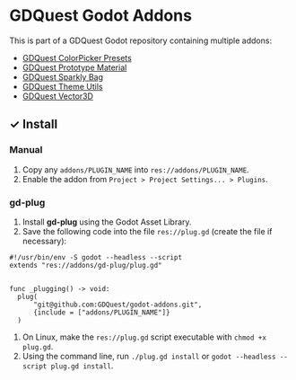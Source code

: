 # GDQuest Godot Addons

This is part of a GDQuest Godot repository containing multiple addons:

- [GDQuest ColorPicker Presets](addons/gdquest_colorpicker_presets)
- [GDQuest Prototype Material](addons/gdquest_prototype_material)
- [GDQuest Sparkly Bag](addons/gdquest_sparkly_bag)
- [GDQuest Theme Utils](addons/gdquest_theme_utils)
- [GDQuest Vector3D](addons/gdquest_3d_math_visualizer)

## ✓ Install

### Manual

1. Copy any `addons/PLUGIN_NAME` into `res://addons/PLUGIN_NAME`.
1. Enable the addon from `Project > Project Settings... > Plugins`.

### gd-plug

1. Install **gd-plug** using the Godot Asset Library.
1. Save the following code into the file `res://plug.gd` (create the file if necessary):

  ```gdscript
  #!/usr/bin/env -S godot --headless --script
  extends "res://addons/gd-plug/plug.gd"


  func _plugging() -> void:
  	plug(
  		"git@github.com:GDQuest/godot-addons.git",
  		{include = ["addons/PLUGIN_NAME"]}
  	)
  ```

1. On Linux, make the `res://plug.gd` script executable with `chmod +x plug.gd`.
1. Using the command line, run `./plug.gd install` or `godot --headless --script plug.gd install`.
